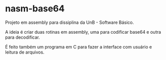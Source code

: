 # nasm-base64

Projeto em assembly para dissiplina da UnB - Software Básico.

A ideia é criar duas rotinas em assembly, uma para codificar base64 e outra para decodificar.

É feito também um programa em C para fazer a interface com usuário e leitura de arquivos.
